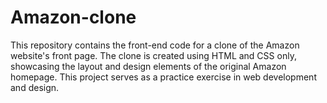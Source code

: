 # Amazon-clone

This repository contains the front-end code for a clone of the Amazon website's front page. The clone is created using HTML and CSS only, showcasing the layout and design elements of the original Amazon homepage. This project serves as a practice exercise in web development and design.
